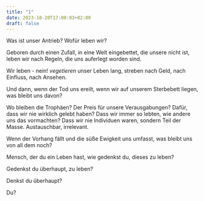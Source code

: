 ```yaml
---
title: "1"
date: 2023-10-20T17:00:03+02:00
draft: false
---
```


Was ist unser Antrieb? Wofür leben wir?

Geboren durch einen Zufall, in eine Welt eingebettet, die unsere nicht ist,
leben wir nach Regeln, die uns auferlegt worden sind.

Wir leben - nein! *vegetieren* unser Leben lang, streben nach Geld, nach Einfluss,
nach Ansehen.

Und dann, wenn der Tod uns ereilt, wenn wir auf unserem Sterbebett liegen,
was bleibt uns davon?

Wo bleiben die Trophäen? Der Preis für unsere Verausgabungen? Dafür, dass wir nie
wirklich gelebt haben? Dass wir immer so lebten, wie andere uns das vormachten?
Dass wir nie Individuen waren, sondern Teil der Masse. Austauschbar, irrelevant.

Wenn der Vorhang fällt und die süße Ewigkeit uns umfasst, was bleibt uns von all dem noch?

Mensch, der du ein Leben hast, wie gedenkst du, dieses zu leben?

Gedenkst du überhaupt, zu leben?

Denkst du überhaupt?

Du?